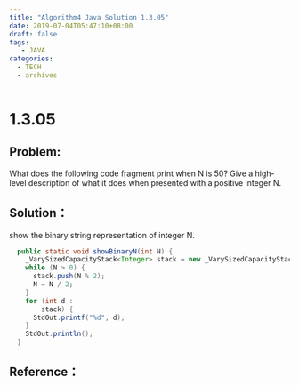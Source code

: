 ```yaml
---
title: "Algorithm4 Java Solution 1.3.05"
date: 2019-07-04T05:47:10+08:00
draft: false
tags:
   - JAVA
categories:
  - TECH
  - archives
---
```



# 1.3.05

## Problem:

What does the following code fragment print when N is 50? Give a high-level description of what it does when presented with a positive integer N.

## Solution：

show the binary string representation of integer N.

```java
  public static void showBinaryN(int N) {
    _VarySizedCapacityStack<Integer> stack = new _VarySizedCapacityStack<>();
    while (N > 0) {
      stack.push(N % 2);
      N = N / 2;
    }
    for (int d :
        stack) {
      StdOut.printf("%d", d);
    }
    StdOut.println();
  }
```

## Reference：


